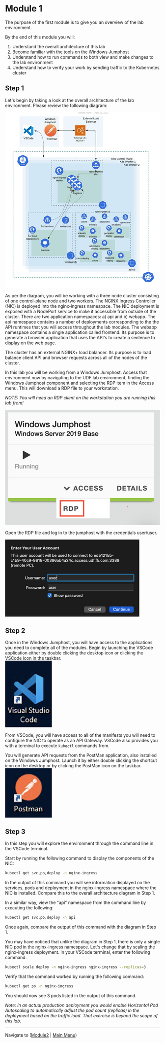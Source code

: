 # Module 1

The purpose of the first module is to give you an overview of the lab environment.  

By the end of this module you will:

1. Understand the overall architecture of this lab
2. Become familiar with the tools on the Windows Jumphost
3. Understand how to run commands to both view and make changes to the lab environment
4. Understand how to verify your work by sending traffic to the Kubernetes cluster


## Step 1

Let's begin by taking a look at the overall architecture of the lab environment.  Please review the following diagram:

![Environment Overview](media/Agility%20UDF%20Environment.jpeg)

As per the diagram, you will be working with a three node cluster consisting of one control-plane node and two workers.  The NGINX Ingress Controller (NIC) is deployed into the nginx-ingress namespace.  The NIC deployment is exposed with a NodePort service to make it accessible from outside of the cluster.  There are two application namespaces:  a) api and b) webapp.  The api namespace contains a number of deployments corresponding to the the API runtimes that you will access throughout the lab modules.  The webapp namespace contains a single application called frontend.  Its purpose is to generate a browser application that uses the API's to create a sentence to display on the web page.

The cluster has an external NGINX+ load balancer.  Its purpose is to load balance client API and browser requests across all of the nodes of the cluster.  

In this lab you will be working from a Windows Jumphost.  Access that environment now by navigating to the UDF lab environment, finding the Windows Jumphost component and selecting the RDP item in the Access menu.  This will download a RDP file to your workstation.  

*NOTE:  You will need an RDP client on the workstation you are running this lab from!*

![Jumphost Access](media/win-jh-rdp-access.png)

Open the RDP file and log in to the jumphost with the credentials user/user.

![RDP Login](media/rdp-login.png)
## Step 2

Once in the Windows Jumphost, you will have access to the applications you need to complete all of the modules.  Begin by launching the VSCode application either by double clicking the desktop icon or clicking the VSCode icon in the taskbar.  
![VSCode Icon](media/vscode-icon.png)

From VSCode, you will have access to all of the manifests you will need to configure the NIC to operate as an API Gateway.  VSCode also provides you with a terminal to execute `kubectl` commands from.  

You will generate API requests from the PostMan application, also installed on the Windows Jumphost.  Launch it by either double clicking the shortcut icon on the desktop or by clicking the PostMan icon on the taskbar.  
![PostMan Icon](media/postman-icon.png)

## Step 3

In this step you will explore the environment through the command line in the VSCode terminal.

Start by running the following command to display the components of the NIC:

```bash
kubectl get svc,po,deploy -n nginx-ingress
```

In the output of this command you will see information displayed on the services, pods and deployment in the nginx-ingress namespace where the NIC is installed.  Compare this to the overall architecture diagram in Step 1.

In a similar way, view the "api" namespace from the command line by executing the following:

```bash
kubectl get svc,po,deploy -n api
```

Once again, compare the output of this command with the diagram in Step 1.  

You may have noticed that unlike the diagram in Step 1, there is only a single NIC pod in the nginx-ingress namespace.  Let's change that by scaling the nginx-ingress deployment.  In your VSCode terminal, enter the following command:

```bash
kubectl scale deploy -n nginx-ingress nginx-ingress --replicas=3
```
Verify that the command worked by running the following command:

```bash
kubectl get po -n nginx-ingress
```
You should now see 3 pods listed in the output of this command.  

*Note:  In an actual production deployment you would enable Horizontal Pod Autoscaling to automatically adjust the pod count (replicas) in the deployment based on the traffic load.  That exercise is beyond the scope of this lab.*  



-------------

Navigate to ([Module2](../module2/readme.md) | [Main Menu](../README.md))

